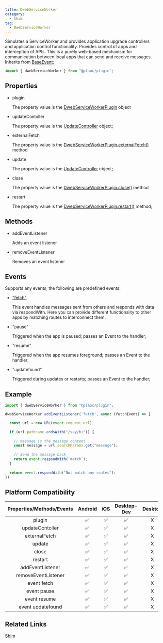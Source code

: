 ```yaml
---
title: DwebServiceWorker  
category:
  - Shim
tag:
  - DwebServiceWorker
---
```


Simulates a ServiceWorker and provides application upgrade controllers and application control functionality.
Provides control of apps and interception of APIs.
This is a purely web-based mechanism for communication between local apps that can send and receive messages.
Inherits from [BaseEvent](../../interface/base-event/index.md);

```js
import { dwebServiceWorker } from "@plaoc/plugin";
```

## Properties

  - plugin

    The property value is the [DwebServiceWorkerPlugin](../../plugin/dweb-service-worker/index.md) object

  - updateContoller

    The property value is the [UpdateController](../../interface/update-controller/index.md) object;

  - externalFetch

    The property value is the [DwebServiceWorkerPlugin.externalFetch()](../../plugin/dweb-service-worker/external-fetch.md) method

  - update

    The property value is the [UpdateController](../../interface/update-controller/index.md) object;

  - close

    The property value is the [DwebServiceWorkerPlugin.close()](../../plugin/dweb-service-worker/close.md) method

  - restart

    The property value is the [DwebServiceWorkerPlugin.restart()](../../plugin/dweb-service-worker/restart.md) method;  

## Methods  

  - addEventListener

    Adds an event listener

  - removeEventListener

    Removes an event listener

## Events

  Supports any events, the following are predefined events:

  - ["fetch"](./event-fetch.md)

    This event handles messages sent from others and responds with data via respondWith.
    Here you can provide different functionality to other apps by matching routes to interconnect them.

  
  - "pause"

    Triggered when the app is paused; passes an Event to the handler;

  - "resume" 

    Triggered when the app resumes foreground; passes an Event to the handler;

  - "updatefound"

    Triggered during updates or restarts; passes an Event to the handler;  

## Example

```js
import { dwebServiceWorker } from "@plaoc/plugin";

dwebServiceWorker.addEventListener('fetch', async (fetchEvent) => {

  const url = new URL(event.request.url);
  
  if (url.pathname.endsWith("/say/hi")) {
  
    // message is the message content
    const message = url.searchParams.get("message");
    
    // Send the message back
    return event.respondWith(`match`);
  }
  
  return event.respondWith("Not match any routes");
})
```

## Platform Compatibility

| Properties/Methods/Events | Android | iOS | Desktop-Dev | Desktop |
|:-----------------------:|:-------:|:---:|:----------:|:-------:|
| plugin                   | ✅       | ✅   | ✅          | X       |
| updateContoller          | ✅       | ✅   | ✅          | X       |
| externalFetch            | ✅       | ✅   | ✅          | X       |
| update                   | ✅       | ✅   | ✅          | X       |
| close                    | ✅       | ✅   | ✅          | X       |
| restart                  | ✅       | ✅   | ✅          | X       |   
| addEventListener         | ✅       | ✅   | ✅          | X       |
| removeEventListener      | ✅       | ✅   | ✅          | X       |
| event fetch              | ✅       | ✅   | ✅          | X       |
| event pause              | ✅       | ✅   | ✅          | X       |  
| event resume             | ✅       | ✅   | ✅          | X       |
| event updatefound        | ✅       | ✅   | ✅          | X       |

## Related Links  

[Shim](../index.md)